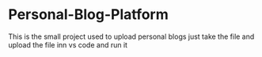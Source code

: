 # Personal-Blog-Platform
This is the small project used to upload personal blogs just take the file and upload the file inn vs code and run it
